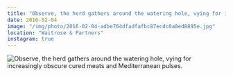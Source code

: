 ```yaml
---
title: "Observe, the herd gathers around the watering hole, vying for increasingly obscure cured meats and Mediterranean pulses."
date: 2016-02-04
image: "/img/photo/2016-02-04-adbe764dfadfafbc87ecdc0a0ed8895e.jpg"
location: "Waitrose & Partners"
instagram: true
---
```


![Observe, the herd gathers around the watering hole, vying for increasingly obscure cured meats and Mediterranean pulses.](/img/photo/2016-02-04-adbe764dfadfafbc87ecdc0a0ed8895e.jpg)
